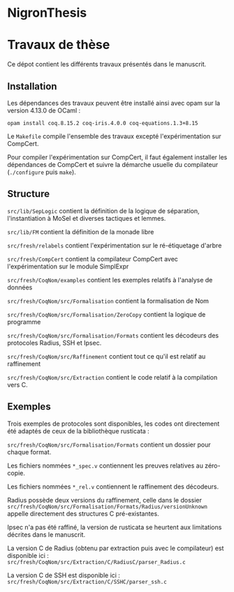 # NigronThesis
# Travaux de thèse

Ce dépot contient les différents travaux présentés dans le manuscrit.

## Installation

Les dépendances des travaux peuvent être installé ainsi avec opam sur la version 4.13.0 de OCaml :

`opam install coq.8.15.2 coq-iris.4.0.0 coq-equations.1.3+8.15`

Le `Makefile` compile l'ensemble des travaux excepté l'expérimentation sur CompCert.

Pour compiler l'expérimentation sur CompCert, il faut également installer les dépendances de CompCert et suivre la démarche usuelle du compilateur (`./configure` puis `make`).

## Structure

`src/lib/SepLogic` contient la définition de la logique de séparation, l'instantiation à MoSel et diverses tactiques et lemmes.

`src/lib/FM` contient la définition de la monade libre

`src/fresh/relabels` contient l'expérimentation sur le ré-étiquetage d'arbre

`src/fresh/CompCert` contient la compilateur CompCert avec l'expérimentation sur le module SimplExpr

`src/fresh/CoqNom/examples` contient les exemples relatifs à l'analyse de données

`src/fresh/CoqNom/src/Formalisation` contient la formalisation de Nom

`src/fresh/CoqNom/src/Formalisation/ZeroCopy` contient la logique de programme

`src/fresh/CoqNom/src/Formalisation/Formats` contient les décodeurs des protocoles Radius, SSH et Ipsec.

`src/fresh/CoqNom/src/Raffinement` contient tout ce qu'il est relatif au raffinement

`src/fresh/CoqNom/src/Extraction` contient le code relatif à la compilation vers C.

## Exemples

Trois exemples de protocoles sont disponibles, les codes ont directement été adaptés de ceux de la bibliothèque rusticata :

`src/fresh/CoqNom/src/Formalisation/Formats` contient un dossier pour chaque format.

Les fichiers nommées `*_spec.v` contiennent les preuves relatives au zéro-copie.

Les fichiers nommées `*_rel.v` contiennent le raffinement des décodeurs.

Radius possède deux versions du raffinement, celle dans le dossier `src/fresh/CoqNom/src/Formalisation/Formats/Radius/versionUnknown` appelle directement des structures C pré-existantes.

Ipsec n'a pas été raffiné, la version de rusticata se heurtent aux limitations décrites dans le manuscrit.

La version C de Radius (obtenu par extraction puis avec le compilateur) est disponible ici : `src/fresh/CoqNom/src/Extraction/C/RadiusC/parser_Radius.c`

La version C de SSH est disponible ici : `src/fresh/CoqNom/src/Extraction/C/SSHC/parser_ssh.c`
